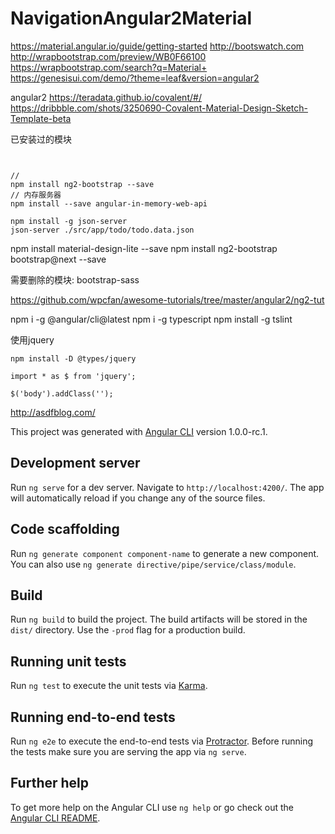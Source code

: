 # NavigationAngular2Material

https://material.angular.io/guide/getting-started
http://bootswatch.com
http://wrapbootstrap.com/preview/WB0F66100
https://wrapbootstrap.com/search?q=Material+
https://genesisui.com/demo/?theme=leaf&version=angular2

angular2
https://teradata.github.io/covalent/#/
https://dribbble.com/shots/3250690-Covalent-Material-Design-Sketch-Template-beta

已安装过的模块
```


// 
npm install ng2-bootstrap --save
// 内存服务器
npm install --save angular-in-memory-web-api
```

```
npm install -g json-server
json-server ./src/app/todo/todo.data.json
```

npm install material-design-lite --save
npm install ng2-bootstrap bootstrap@next --save


需要删除的模块:
bootstrap-sass


https://github.com/wpcfan/awesome-tutorials/tree/master/angular2/ng2-tut


npm i -g @angular/cli@latest
npm i -g typescript
npm install -g tslint

使用jquery
```
npm install -D @types/jquery
```
```
import * as $ from 'jquery';

$('body').addClass('');
```
http://asdfblog.com/




This project was generated with [Angular CLI](https://github.com/angular/angular-cli) version 1.0.0-rc.1.

## Development server
Run `ng serve` for a dev server. Navigate to `http://localhost:4200/`. The app will automatically reload if you change any of the source files.

## Code scaffolding

Run `ng generate component component-name` to generate a new component. You can also use `ng generate directive/pipe/service/class/module`.

## Build

Run `ng build` to build the project. The build artifacts will be stored in the `dist/` directory. Use the `-prod` flag for a production build.

## Running unit tests

Run `ng test` to execute the unit tests via [Karma](https://karma-runner.github.io).

## Running end-to-end tests

Run `ng e2e` to execute the end-to-end tests via [Protractor](http://www.protractortest.org/).
Before running the tests make sure you are serving the app via `ng serve`.

## Further help

To get more help on the Angular CLI use `ng help` or go check out the [Angular CLI README](https://github.com/angular/angular-cli/blob/master/README.md).
